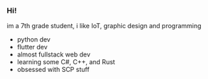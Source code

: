 ### Hi!

im a 7th grade student, i like IoT, graphic design and programming

- python dev
- flutter dev
- almost fullstack web dev
- learning some C#, C++, and Rust
- obsessed with SCP stuff
